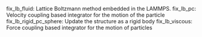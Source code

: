 fix_lb_fluid: Lattice Boltzmann method embedded in the LAMMPS.
fix_lb_pc: Velocity coupling based integrator for the motion of the particle
fix_lb_rigid_pc_sphere: Update the structure as a rigid body
fix_lb_viscous: Force coupling based integrator for the motion of particles